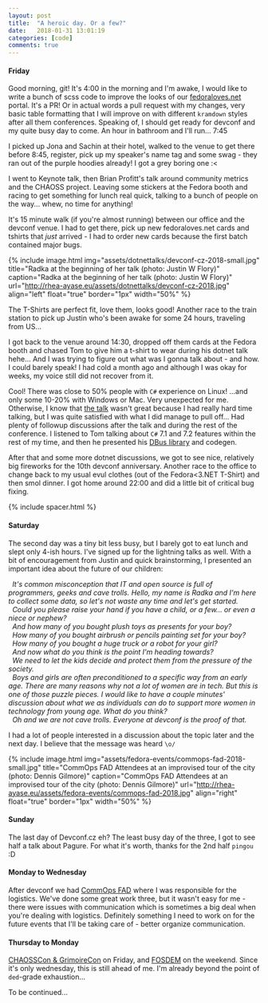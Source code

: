 ```yaml
---
layout: post
title:  "A heroic day. Or a few?"
date:   2018-01-31 13:01:19
categories: [code]
comments: true
---
```

#### Friday

Good morning, git! It's 4:00 in the morning and I'm awake, I would like to write a bunch of scss code to improve the looks of our [fedoraloves.net](http://fedoraloves.net) portal. It's a PR! Or in actual words a pull request with my changes, very basic table formatting that I will improve on with different `kramdown` styles after all them conferences. Speaking of, I should get ready for devconf and my quite busy day to come. An hour in bathroom and I'll run... 7:45

<!--more-->

I picked up Jona and Sachin at their hotel, walked to the venue to get there before 8:45, register, pick up my speaker's name tag and some swag - they ran out of the purple hoodies already! I got a grey boring one :<

I went to Keynote talk, then Brian Profitt's talk around community metrics and the CHAOSS project. Leaving some stickers at the Fedora booth and racing to get something for lunch real quick, talking to a bunch of people on the way... whew, no time for anything!

It's 15 minute walk (if you're almost running) between our office and the devconf venue. I had to get there, pick up new fedoraloves.net cards and tshirts that _just_ arrived - I had to order new cards because the first batch contained major bugs.

{% include image.html
  img="assets/dotnettalks/devconf-cz-2018-small.jpg"
  title="Radka at the beginning of her talk (photo: Justin W Flory)"
  caption="Radka at the beginning of her talk (photo: Justin W Flory)"
  url="http://rhea-ayase.eu/assets/dotnettalks/devconf-cz-2018.jpg"
  align="left"
  float="true"
  border="1px"
  width="50%"
%}

The T-Shirts are perfect fit, love them, looks good! Another race to the train station to pick up Justin who's been awake for some 24 hours, traveling from US...

I got back to the venue around 14:30, dropped off them cards at the Fedora booth and chased Tom to give him a t-shirt to wear during his dotnet talk hehe... And I was trying to figure out what was I gonna talk about - and how. I could barely speak! I had cold a month ago and although I was okay for weeks, my voice still did not recover from it.

Cool! There was close to 50% people with `C#` experience on Linux! ...and only some 10-20% with Windows or Mac. Very unexpected for me. Otherwise, I know that [the talk](https://github.com/RheaAyase/dotnettalks.demo5) wasn't great because I had really hard time talking, but I was quite satisfied with what I did manage to pull off... Had plenty of followup discussions after the talk and during the rest of the conference. I listened to Tom talking about `C#` 7.1 and 7.2 features within the rest of my time, and then he presented his [DBus library](https://github.com/tmds/Tmds.DBus) and codegen.

After that and some more dotnet discussions, we got to see nice, relatively big fireworks for the 10th devconf anniversary. Another race to the office to change back to my usual evul clothes (out of the Fedora<3.NET T-Shirt) and then smol dinner. I got home around 22:00 and did a little bit of critical bug fixing.

{% include spacer.html %}

#### Saturday

The second day was a tiny bit less busy, but I barely got to eat lunch and slept only 4-ish hours. I've signed up for the lightning talks as well. With a bit of encouragement from Justin and quick brainstorming, I presented an important idea about the future of our children:

 &nbsp; _It's common misconception that IT and open source is full of programmers, geeks and cave trolls. Hello, my name is Radka and I'm here to collect some data, so let's not waste any time and let's get started.
<br> &nbsp; Could you please raise your hand if you have a child, or a few... or even a niece or nephew?
<br> &nbsp; And how many of you bought plush toys as presents for your boy?
<br> &nbsp; How many of you bought airbrush or pencils painting set for your boy?
<br> &nbsp; How many of you bought a huge truck or a robot for your girl?
<br> &nbsp; And now what do you think is the point I'm heading towards?
<br> &nbsp; We need to let the kids decide and protect them from the pressure of the society.
<br> &nbsp; Boys and girls are often preconditioned to a specific way from an early age. There are many reasons why not a lot of women are in tech. But this is one of those puzzle pieces. I would like to have a couple minutes' discussion about what we as individuals can do to support more women in technology from young age. What do you think?
<br> &nbsp; Oh and we are not cave trolls. Everyone at devconf is the proof of that._

I had a lot of people interested in a discussion about the topic later and the next day. I believe that the message was heard `\o/`

{% include image.html
  img="assets/fedora-events/commops-fad-2018-small.jpg"
  title="CommOps FAD Attendees at an improvised tour of the city (photo: Dennis Gilmore)"
  caption="CommOps FAD Attendees at an improvised tour of the city (photo: Dennis Gilmore)"
  url="http://rhea-ayase.eu/assets/fedora-events/commops-fad-2018.jpg"
  align="right"
  float="true"
  border="1px"
  width="50%"
%}

#### Sunday

The last day of Devconf.cz eh? The least busy day of the three, I got to see half a talk about Pagure. For what it's worth, thanks for the 2nd half `pingou` :D

#### Monday to Wednesday

After devconf we had [CommOps FAD](https://fedoraproject.org/wiki/FAD_CommOps_2018) where I was responsible for the logistics. We've done some great work three, but it wasn't easy for me - there were issues with communication which is sometimes a big deal when you're dealing with logistics. Definitely something I need to work on for the future events that I'll be taking care of - better organize communication.

#### Thursday to Monday

[CHAOSSCon & GrimoireCon](grimoirelab.github.io/con/) on Friday, and [FOSDEM](https://fosdem.org/2018/) on the weekend. Since it's only wednesday, this is still ahead of me. I'm already beyond the point of `ded`-grade exhaustion...

To be continued...

